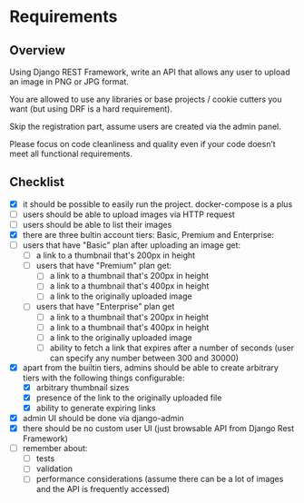 # Requirements

## Overview

Using Django REST Framework, write an API that allows any user to upload an image in PNG or JPG format.

You are allowed to use any libraries or base projects / cookie cutters you want (but using DRF is a hard requirement).

Skip the registration part, assume users are created via the admin panel.

Please focus on code cleanliness and quality even if your code doesn’t meet all functional requirements.


## Checklist

- [x] it should be possible to easily run the project. docker-compose is a plus
- [ ] users should be able to upload images via HTTP request
- [ ] users should be able to list their images
- [x] there are three bultin account tiers: Basic, Premium and Enterprise:
- [ ] users that have "Basic" plan after uploading an image get:
    - [ ] a link to     a thumbnail that's 200px in height
    - [ ] users that have "Premium" plan get:
        - [ ] a link to a thumbnail that's 200px in height
        - [ ] a link to a thumbnail that's 400px in height
        - [ ] a link to the originally uploaded image
    - [ ] users that have "Enterprise" plan get
        - [ ] a link to a thumbnail that's 200px in height
        - [ ] a link to a thumbnail that's 400px in height
        - [ ] a link to the originally uploaded image
        - [ ] ability to fetch a link that expires after a number of seconds (user can specify any number between 300 and 30000)
- [x] apart from the builtin tiers, admins should be able to create arbitrary tiers with the following things configurable:
    - [x] arbitrary thumbnail sizes
    - [x] presence of the link to the originally uploaded file
    - [x] ability to generate expiring links
- [x] admin UI should be done via django-admin
- [x] there should be no custom user UI (just browsable API from Django Rest Framework)
- [ ] remember about:
    - [ ] tests
    - [ ] validation
    - [ ] performance considerations (assume there can be a lot of images and the API is frequently accessed)
